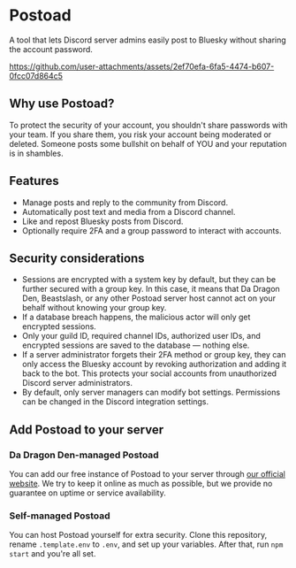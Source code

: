# Postoad
A tool that lets Discord server admins easily post to Bluesky without sharing the account password.

https://github.com/user-attachments/assets/2ef70efa-6fa5-4474-b607-0fcc07d864c5

## Why use Postoad?
To protect the security of your account, you shouldn't share passwords with your team. If you share them, you risk your account being moderated or deleted. Someone posts some bullshit on behalf of YOU and your reputation is in shambles.

## Features
* Manage posts and reply to the community from Discord.
* Automatically post text and media from a Discord channel.
* Like and repost Bluesky posts from Discord.
* Optionally require 2FA and a group password to interact with accounts.

## Security considerations
* Sessions are encrypted with a system key by default, but they can be further secured with a group key. In this case, it means that Da Dragon Den, Beastslash, or any other Postoad server host cannot act on your behalf without knowing your group key.
* If a database breach happens, the malicious actor will only get encrypted sessions.
* Only your guild ID, required channel IDs, authorized user IDs, and encrypted sessions are saved to the database — nothing else.
* If a server administrator forgets their 2FA method or group key, they can only access the Bluesky account by revoking authorization and adding it back to the bot. This protects your social accounts from unauthorized Discord server administrators.
* By default, only server managers can modify bot settings. Permissions can be changed in the Discord integration settings.

## Add Postoad to your server
### Da Dragon Den-managed Postoad
You can add our free instance of Postoad to your server through [our official website](https://postoad.beastslash.com). We try to keep it online as much as possible, but we provide no guarantee on uptime or service availability.

### Self-managed Postoad
You can host Postoad yourself for extra security. Clone this repository, rename `.template.env` to `.env`, and set up your variables. After that, run `npm start` and you're all set.
